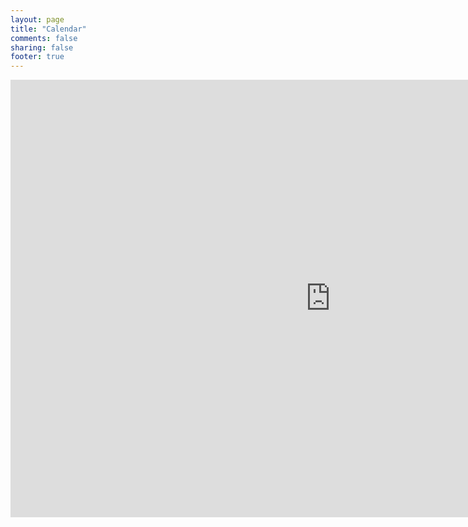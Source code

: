 ```yaml
---
layout: page
title: "Calendar"
comments: false
sharing: false
footer: true
---
```



<iframe src="https://www.google.com/calendar/embed?title=Isaac%20Dontje%20Lindell&amp;showCalendars=0&amp;mode=WEEK&amp;height=600&amp;wkst=1&amp;bgcolor=%23FFFFFF&amp;src=luther.edu_na3jkc8ic0jb3ctlce4prtc02o%40group.calendar.google.com&amp;color=%230D7813&amp;src=dontis01%40luther.edu&amp;color=%230D7813&amp;src=luther.edu_qt3kv3rgk9glvto9atlvilg42o%40group.calendar.google.com&amp;color=%230D7813&amp;src=8nl2bh05g4ks5leogr5bcd3iofihu9jl%40import.calendar.google.com&amp;color=%230D7813&amp;ctz=America%2FChicago" style=" border-width:0 " width="1024" height="700" frameborder="0" scrolling="no"></iframe>
